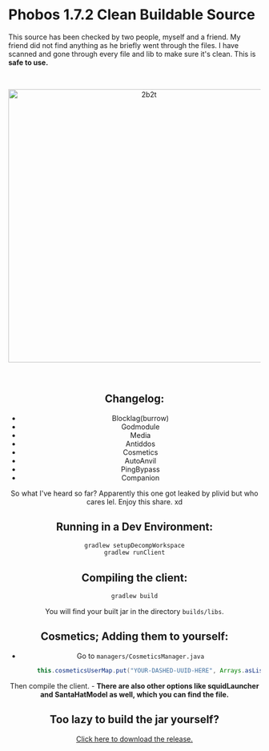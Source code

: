 # Phobos 1.7.2 Clean Buildable Source

This source has been checked by two people, myself and a friend. My friend did not find anything as he briefly went through the files. I have scanned and gone through every file and lib to make sure it's clean. This is **safe to use.** 

<div align="center">
  <br />
  <p>
    <a href="https://discord.gg/bR6qxjT"><img src="https://images-ext-2.discordapp.net/external/8vkrj73wbL-US7CQ2UexT4ihFbcH6AGf-USl__danmM/%3Fsize%3D256/https/cdn.discordapp.com/avatars/540212584356249601/e7f1fd88c1f50069a4066a2b74665a3f.png" width="546" alt="2b2t" /></a>
  </p>
  <br />


## Changelog: 
- Blocklag(burrow)
- Godmodule
- Media
- Antiddos
- Cosmetics
- AutoAnvil
- PingBypass
- Companion

So what I've heard so far? Apparently this one got leaked by plivid but who cares lel. Enjoy this share. xd

## Running in a Dev Environment:
```gradle
gradlew setupDecompWorkspace
gradlew runClient
```

## Compiling the client:
```gradle
gradlew build
```
You will find your built jar in the directory `builds/libs`. 

## Cosmetics; Adding them to yourself:
- Go to `managers/CosmeticsManager.java`
```java
        this.cosmeticsUserMap.put("YOUR-DASHED-UUID-HERE", Arrays.asList(new ModelBase[]{Cosmetics.INSTANCE.cloutGoggles}));
```
Then compile the client. - **There are also other options like squidLauncher and SantaHatModel as well, which you can find the file.** 

## Too lazy to build the jar yourself? 

[Click here to download the release.](https://github.com/Hqrion/Phobos-1.7.2-BUILDABLE-SRC/releases/download/1.7.2/Phobos-1.7.2-release.jar)

